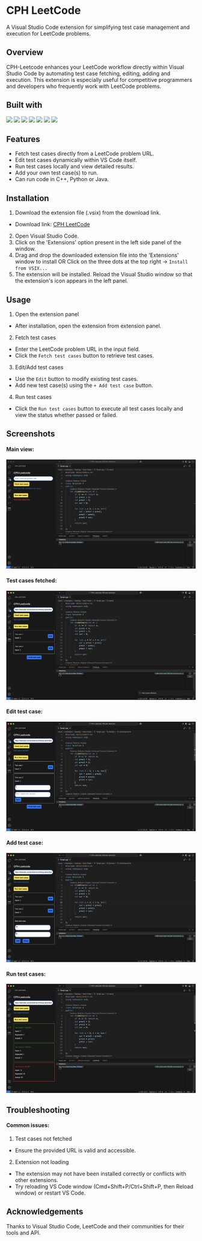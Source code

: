 # CPH LeetCode
A Visual Studio Code extension for simplifying test case management and execution for LeetCode problems.

## Overview
CPH-Leetcode enhances your LeetCode workflow directly within Visual Studio Code by automating test case fetching, editing, adding and execution. This extension is especially useful for competitive programmers and developers who frequently work with LeetCode problems.

## Built with
<p>
<img src="https://img.shields.io/badge/JavaScript-323330?style=for-the-badge&logo=javascript&logoColor=F7DF1E"/>
<img src="https://img.shields.io/badge/Python-FFD43B?style=for-the-badge&logo=python&logoColor=blue"/>
<img src="https://img.shields.io/badge/GraphQl-E10098?style=for-the-badge&logo=graphql&logoColor=white"/>
<img src="https://img.shields.io/badge/Node%20js-339933?style=for-the-badge&logo=nodedotjs&logoColor=white"/>
<img src="https://img.shields.io/badge/json-5E5C5C?style=for-the-badge&logo=json&logoColor=white"/>
<img src="https://img.shields.io/badge/HTML5-E34F26?style=for-the-badge&logo=html5&logoColor=white"/>
<img src="https://img.shields.io/badge/CSS3-1572B6?style=for-the-badge&logo=css3&logoColor=white"/>
</p>

## Features
- Fetch test cases directly from a LeetCode problem URL.
- Edit test cases dynamically within VS Code itself.
- Run test cases locally and view detailed results.
- Add your own test case(s) to run.
- Can run code in C++, Python or Java.

## Installation
1. Download the extension file (.vsix) from the download link.
- Download link: [CPH LeetCode](https://github.com/vivek-kabra/CPH-Leetcode-VSCode-extension/raw/refs/heads/main/cph-leetcode/cph-leetcode-0.0.1.vsix)

2. Open Visual Studio Code.
3. Click on the 'Extensions' option present in the left side panel of the window.
4. Drag and drop the downloaded extension file into the 'Extensions' window to install
OR
Click on the three dots at the top right -> `Install from VSIX...`
5. The extension will be installed. Reload the Visual Studio window so that the extension's icon appears in the left panel.
    
## Usage
1. Open the extension panel
- After installation, open the extension from extension panel.
2. Fetch test cases
- Enter the LeetCode problem URL in the input field.
- Click the `Fetch test cases` button to retrieve test cases.
3. Edit/Add test cases
- Use the `Edit` button to modify existing test cases.
- Add new test case(s) using the `+ Add test case` button.
4. Run test cases
- Click the `Run test cases` button to execute all test cases locally and view the status whether passed or failed.

## Screenshots
#### Main view:
![Main view](Screenshots/1.png)
#### Test cases fetched:
![Test cases fetched](Screenshots/2.png)
#### Edit test case:
![Edit test case](Screenshots/3.png)
#### Add test case:
![Add test case](Screenshots/4.png)
#### Run test cases:
![Run test cases](Screenshots/5.png)

## Troubleshooting
#### Common issues:
1. Test cases not fetched
- Ensure the provided URL is valid and accessible.
2. Extension not loading
- The extension may not have been installed correctly or conflicts with other extensions.
- Try reloading VS Code window (Cmd+Shift+P/Ctrl+Shift+P, then Reload window) or restart VS Code.

## Acknowledgements
 Thanks to Visual Studio Code, LeetCode and their communities for their tools and API.

